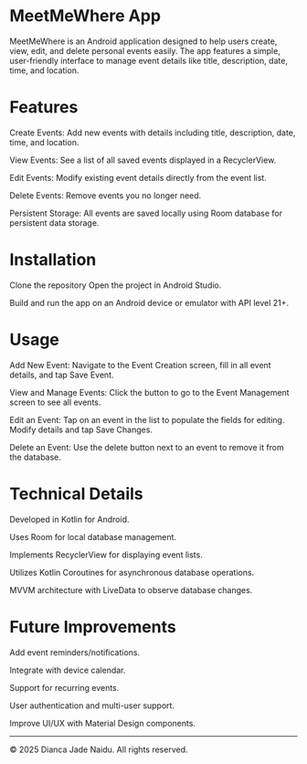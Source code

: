 # MeetMeWhere App

MeetMeWhere is an Android application designed to help users create, view, edit, and delete personal events easily. The app features a simple, user-friendly interface to manage event details like title, description, date, time, and location.

# Features
Create Events: Add new events with details including title, description, date, time, and location.

View Events: See a list of all saved events displayed in a RecyclerView.

Edit Events: Modify existing event details directly from the event list.

Delete Events: Remove events you no longer need.

Persistent Storage: All events are saved locally using Room database for persistent data storage.

# Installation
Clone the repository
Open the project in Android Studio.

Build and run the app on an Android device or emulator with API level 21+.

# Usage
Add New Event: Navigate to the Event Creation screen, fill in all event details, and tap Save Event.

View and Manage Events: Click the button to go to the Event Management screen to see all events.

Edit an Event: Tap on an event in the list to populate the fields for editing. Modify details and tap Save Changes.

Delete an Event: Use the delete button next to an event to remove it from the database.

# Technical Details
Developed in Kotlin for Android.

Uses Room for local database management.

Implements RecyclerView for displaying event lists.

Utilizes Kotlin Coroutines for asynchronous database operations.

MVVM architecture with LiveData to observe database changes.

# Future Improvements
Add event reminders/notifications.

Integrate with device calendar.

Support for recurring events.

User authentication and multi-user support.

Improve UI/UX with Material Design components.

---

© 2025 Dianca Jade Naidu. All rights reserved.

